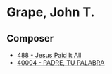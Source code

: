 # Grape, John T.

## Composer

- [488 - Jesus Paid It All](/hymns/488.md)
- [40004 - PADRE, TU PALABRA](/hymns/40004.md)


